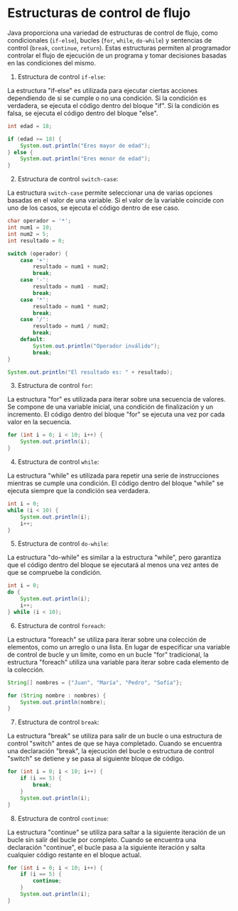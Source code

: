 # Estructuras de control de flujo

Java proporciona una variedad de estructuras de control de flujo, como condicionales (`if-else`), bucles (`for`, `while`, `do-while`) y sentencias de control (`break`, `continue`, `return`). Estas estructuras permiten al programador controlar el flujo de ejecución de un programa y tomar decisiones basadas en las condiciones del mismo.

1.  Estructura de control `if-else`:

La estructura "if-else" es utilizada para ejecutar ciertas acciones dependiendo de si se cumple o no una condición. Si la condición es verdadera, se ejecuta el código dentro del bloque "if". Si la condición es falsa, se ejecuta el código dentro del bloque "else".

```Java
int edad = 18;

if (edad >= 18) {
    System.out.println("Eres mayor de edad");
} else {
    System.out.println("Eres menor de edad");
}
```

2.  Estructura de control `switch-case`:

La estructura `switch-case` permite seleccionar una de varias opciones basadas en el valor de una variable. Si el valor de la variable coincide con uno de los casos, se ejecuta el código dentro de ese caso.

```Java
char operador = '*';
int num1 = 10;
int num2 = 5;
int resultado = 0;

switch (operador) {
    case '+':
        resultado = num1 + num2;
        break;
    case '-':
        resultado = num1 - num2;
        break;
    case '*':
        resultado = num1 * num2;
        break;
    case '/':
        resultado = num1 / num2;
        break;
    default:
        System.out.println("Operador inválido");
        break;
}

System.out.println("El resultado es: " + resultado);
```

3.  Estructura de control `for`:

La estructura "for" es utilizada para iterar sobre una secuencia de valores. Se compone de una variable inicial, una condición de finalización y un incremento. El código dentro del bloque "for" se ejecuta una vez por cada valor en la secuencia.

```Java
for (int i = 0; i < 10; i++) {
    System.out.println(i);
}
```

4.  Estructura de control `while`:

La estructura "while" es utilizada para repetir una serie de instrucciones mientras se cumple una condición. El código dentro del bloque "while" se ejecuta siempre que la condición sea verdadera.

```Java
int i = 0;
while (i < 10) {
    System.out.println(i);
    i++;
}
```

5.  Estructura de control `do-while`:

La estructura "do-while" es similar a la estructura "while", pero garantiza que el código dentro del bloque se ejecutará al menos una vez antes de que se compruebe la condición.

```Java
int i = 0;
do {
    System.out.println(i);
    i++;
} while (i < 10);
```

6.  Estructura de control `foreach`:

La estructura "foreach" se utiliza para iterar sobre una colección de elementos, como un arreglo o una lista. En lugar de especificar una variable de control de bucle y un límite, como en un bucle "for" tradicional, la estructura "foreach" utiliza una variable para iterar sobre cada elemento de la colección.

```Java
String[] nombres = {"Juan", "María", "Pedro", "Sofía"};

for (String nombre : nombres) {
    System.out.println(nombre);
}
```

7.  Estructura de control `break`:

La estructura "break" se utiliza para salir de un bucle o una estructura de control "switch" antes de que se haya completado. Cuando se encuentra una declaración "break", la ejecución del bucle o estructura de control "switch" se detiene y se pasa al siguiente bloque de código.

```Java
for (int i = 0; i < 10; i++) {
    if (i == 5) {
        break;
    }
    System.out.println(i);
}
```

8.  Estructura de control `continue`:

La estructura "continue" se utiliza para saltar a la siguiente iteración de un bucle sin salir del bucle por completo. Cuando se encuentra una declaración "continue", el bucle pasa a la siguiente iteración y salta cualquier código restante en el bloque actual.

```Java
for (int i = 0; i < 10; i++) {
    if (i == 5) {
        continue;
    }
    System.out.println(i);
}
```
